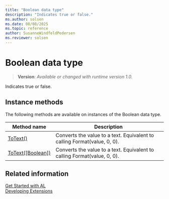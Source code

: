 ```yaml
---
title: "Boolean data type"
description: "Indicates true or false."
ms.author: solsen
ms.date: 08/08/2025
ms.topic: reference
author: SusanneWindfeldPedersen
ms.reviewer: solsen
---
```

[//]: # (START>DO_NOT_EDIT)
[//]: # (IMPORTANT:Do not edit any of the content between here and the END>DO_NOT_EDIT.)
[//]: # (Any modifications should be made in the .xml files in the ModernDev repo.)
# Boolean data type
> **Version**: _Available or changed with runtime version 1.0._

Indicates true or false.



## Instance methods
The following methods are available on instances of the Boolean data type.

|Method name|Description|
|-----------|-----------|
|[ToText()](boolean-totext--method.md)|Converts the value to a text. Equivalent to calling Format(value, 0, 0).|
|[ToText([Boolean])](boolean-totext-boolean-method.md)|Converts the value to a text. Equivalent to calling Format(value, 0, 0).|

[//]: # (IMPORTANT: END>DO_NOT_EDIT)



## Related information
[Get Started with AL](../../devenv-get-started.md)  
[Developing Extensions](../../devenv-dev-overview.md)  